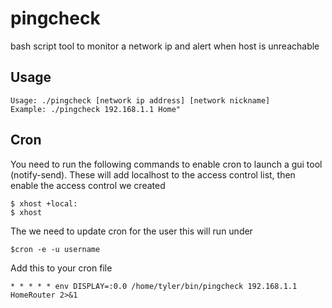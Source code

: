 # pingcheck
bash script tool to monitor a network ip and alert when host is unreachable

## Usage
```
Usage: ./pingcheck [network ip address] [network nickname]
Example: ./pingcheck 192.168.1.1 Home"
```

## Cron
You need to run the following commands to enable cron to launch a gui tool (notify-send). These will add localhost to the access control list, then enable the access control we created

```
$ xhost +local:
$ xhost
```


The we need to update cron for the user this will run under

```
$cron -e -u username
```


Add this to your cron file
```
* * * * * env DISPLAY=:0.0 /home/tyler/bin/pingcheck 192.168.1.1 HomeRouter 2>&1
```
